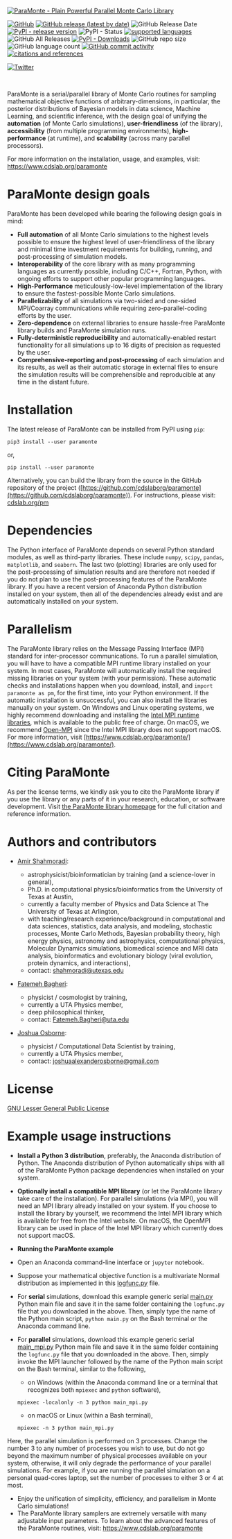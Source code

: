 [![ParaMonte - Plain Powerful Parallel Monte Carlo Library](https://raw.githubusercontent.com/shahmoradi/paramonte/gh-pages/images/paramonte.png)](https://www.cdslab.org/paramonte/)  
  
[![GitHub](https://img.shields.io/github/license/cdslaborg/paramonte?color=orange&style=flat-square)](https://github.com/cdslaborg/paramonte/blob/master/LICENSE) 
[![GitHub release (latest by date)](https://img.shields.io/github/v/release/cdslaborg/paramonte?color=orange&label=kernel%20release&style=flat-square)](https://github.com/cdslaborg/paramonte/releases) 
![GitHub Release Date](https://img.shields.io/github/release-date/cdslaborg/paramonte?color=orange&style=flat-square) 
[![PyPI - release version](https://img.shields.io/pypi/v/paramonte?color=orange&label=pypi%20release&style=flat-square)](https://pypi.org/project/paramonte/) 
![PyPI - Status](https://img.shields.io/pypi/status/paramonte?style=flat-square) 
[![supported languages](https://img.shields.io/badge/interface-C%20%2F%20C%2B%2B%20%2F%20Fortran%20%2F%20MATLAB%20%2F%20Python-brightgreen?style=flat-square)](https://github.com/cdslaborg/paramonte/tree/master/src/interface) 
![GitHub All Releases](https://img.shields.io/github/downloads/cdslaborg/paramonte/total?color=brightgreen&label=kernel%20downloads&style=flat-square) 
[![PyPI - Downloads](https://img.shields.io/pypi/dm/paramonte?color=brightgreen&label=pypi%20downloads&style=flat-square)](https://pypi.org/project/paramonte/) 
![GitHub repo size](https://img.shields.io/github/repo-size/cdslaborg/paramonte?style=flat-square) 
![GitHub language count](https://img.shields.io/github/languages/count/cdslaborg/paramonte?style=flat-square) 
[![GitHub commit activity](https://img.shields.io/github/commit-activity/y/cdslaborg/paramonte?style=flat-square)](https://github.com/cdslaborg/paramonte/graphs/contributors) 
[![citations and references](https://img.shields.io/badge/reference-%20%09arXiv%3A1209.4647-blueviolet?style=flat-square)](https://www.cdslab.org/paramonte/notes/overview/preface/#how-to-acknowledge-the-use-of-the-paramonte-library-in-your-work)  

[![Twitter](https://img.shields.io/twitter/url?style=social&url=https%3A%2F%2Fgithub.com%2Fcdslaborg%2Fparamonte)](https://twitter.com/intent/tweet?text=ParaMonte%20-%20Plain%20Powerfull%20Parallel%20Monte%20Carlo%20Library:&url=https%3A%2F%2Fgithub.com%2Fcdslaborg%2Fparamonte)
  
<br>
  
ParaMonte is a serial/parallel library of Monte Carlo routines for sampling mathematical objective functions of arbitrary-dimensions, in particular, the posterior distributions of Bayesian models in data science, Machine Learning, and scientific inference, with the design goal of unifying the **automation** (of Monte Carlo simulations), **user-friendliness** (of the library), **accessibility** (from multiple programming environments), **high-performance** (at runtime), and **scalability** (across many parallel processors).  

For more information on the installation, usage, and examples, visit: https://www.cdslab.org/paramonte  

ParaMonte design goals  
======================  

ParaMonte has been developed while bearing the following design goals in mind:  

-  **Full automation** of all Monte Carlo simulations to the highest levels possible to ensure the highest level of user-friendliness of the library and minimal time investment requirements for building, running, and post-processing of simulation models.  
-  **Interoperability** of the core library with as many programming languages as currently possible, including C/C++, Fortran, Python, with ongoing efforts to support other popular programming languages.  
-  **High-Performance** meticulously-low-level implementation of the library to ensure the fastest-possible Monte Carlo simulations.  
-  **Parallelizability** of all simulations via two-sided and one-sided MPI/Coarray communications while requiring zero-parallel-coding efforts by the user.  
-  **Zero-dependence** on external libraries to ensure hassle-free ParaMonte library builds and ParaMonte simulation runs.  
-  **Fully-deterministic reproducibility** and automatically-enabled restart functionality for all simulations up to 16 digits of precision as requested by the user.  
-  **Comprehensive-reporting and post-processing** of each simulation and its results, as well as their automatic storage in external files to ensure the simulation results will be comprehensible and reproducible at any time in the distant future.  

Installation  
============  

The latest release of ParaMonte can be installed from PyPI using `pip`:  

    pip3 install --user paramonte  

or,  

    pip install --user paramonte  

Alternatively, you can build the library from the source in the GitHub repository of the project ([https://github.com/cdslaborg/paramonte](https://github.com/cdslaborg/paramonte)). For instructions, please visit: [cdslab.org/pm](https://www.cdslab.org/paramonte)  

Dependencies  
============  

The Python interface of ParaMonte depends on several Python standard modules, as well as third-party libraries. These include `numpy`, `scipy`, `pandas`, `matplotlib`, and `seaborn`. The last two (plotting) libraries are only used for the post-processing of simulation results and are therefore not needed if you do not plan to use the post-processing features of the ParaMonte library. If you have a recent version of Anaconda Python distribution installed on your system, then all of the dependencies already exist and are automatically installed on your system.  

Parallelism  
===========  

The ParaMonte library relies on the Message Passing Interface (MPI) standard for inter-processor communications. To run a parallel simulation, you will have to have a compatible MPI runtime library installed on your system. In most cases, ParaMonte will automatically install the required missing libraries on your system (with your permission). These automatic checks and installations happen when you download, install, and `import paramonte as pm`, for the first time, into your Python environment. If the automatic installation is unsuccessful, you can also install the libraries manually on your system. On Windows and Linux operating systems, we highly recommend downloading and installing the [Intel MPI runtime libraries](https://software.intel.com/en-us/mpi-library), which is available to the public free of charge. On macOS, we recommend [Open-MPI](https://www.open-mpi.org/) since the Intel MPI library does not support macOS. For more information, visit [https://www.cdslab.org/paramonte/](https://www.cdslab.org/paramonte/).  

Citing ParaMonte  
================  

As per the license terms, we kindly ask you to cite the ParaMonte library if you use the library or any parts of it in your research, education, or software development. Visit [the ParaMonte library homepage](https://www.cdslab.org/paramonte/notes/overview/preface/#how-to-acknowledge-the-use-of-the-paramonte-library-in-your-work) for the full citation and reference information.  

Authors and contributors  
========================  

- [Amir Shahmoradi](https://www.cdslab.org/people/#amir-shahmoradi):  
    - astrophysicist/bioinformatician by training (and a science-lover in general),  
    - Ph.D. in computational physics/bioinformatics from the University of Texas at Austin,  
    - currently a faculty member of Physics and Data Science at The University of Texas at Arlington,  
    - with teaching/research experience/background in computational and data sciences, statistics, data analysis, and modeling, stochastic processes, Monte Carlo Methods, Bayesian probability theory, high energy physics, astronomy and astrophysics, computational physics, Molecular Dynamics simulations, biomedical science and MRI data analysis, bioinformatics and evolutionary biology (viral evolution, protein dynamics, and interactions),  
    - contact: [shahmoradi@utexas.edu](mailto:"shahmoradi@utexas.edu")  

- [Fatemeh Bagheri](https://www.linkedin.com/in/fbagheri):  
    - physicist / cosmologist by training,  
    - currently a UTA Physics member,  
    - deep philosophical thinker,  
    - contact: [Fatemeh.Bagheri@uta.edu](mailto:"Fatemeh.Bagheri@uta.edu")  

- [Joshua Osborne](https://www.cdslab.org/people/#joshua-alexander-osborne):  
    - physicist / Computational Data Scientist by training,  
    - currently a UTA Physics member,  
    - contact: [joshuaalexanderosborne@gmail.com](mailto:"joshuaalexanderosborne@gmail.com")  

License  
=======  
  
[GNU Lesser General Public License](https://github.com/cdslaborg/paramonte/blob/master/LICENSE)  
  
Example usage instructions  
==========================  

+ **Install a Python 3 distribution**, preferably, the Anaconda distribution of Python. The Anaconda distribution of Python automatically ships with all of the ParaMonte Python package dependencies when installed on your system.  

+ **Optionally install a compatible MPI library** (or let the ParaMonte library take care of the installation). For parallel simulations (via MPI), you will need an MPI library already installed on your system. If you choose to install the library by yourself, we recommend the Intel MPI library which is available for free from the Intel website. On macOS, the OpenMPI library can be used in place of the Intel MPI library which currently does not support macOS.  

+ **Running the ParaMonte example**  

+ Open an Anaconda command-line interface or `jupyter` notebook.  

+ Suppose your mathematical objective function is a multivariate Normal distribution as implemented in this [logfunc.py](https://raw.githubusercontent.com/cdslaborg/paramonte/master/example/mvn/Python/logfunc.py) file.  

+ For **serial** simulations, download this example generic serial [main.py](https://raw.githubusercontent.com/cdslaborg/paramonte/master/example/main.py) Python main file and save it in the same folder containing the `logfunc.py` file that you downloaded in the above. Then, simply type the name of the Python main script, `python main.py` on the Bash terminal or the Anaconda command line.  
+ For **parallel** simulations, download this example generic serial [main_mpi.py](https://raw.githubusercontent.com/cdslaborg/paramonte/master/example/main_mpi.py) Python main file and save it in the same folder containing the `logfunc.py` file that you downloaded in the above. Then, simply invoke the MPI launcher followed by the name of the Python main script on the Bash terminal, similar to the following,  
    + on Windows (within the Anaconda command line or a terminal that recognizes both `mpiexec` and `python` software),  
    ```  
    mpiexec -localonly -n 3 python main_mpi.py
    ```  
    + on macOS or Linux (within a Bash terminal),  
    ```  
    mpiexec -n 3 python main_mpi.py
    ```  
Here, the parallel simulation is performed on 3 processes. Change the number 3 to any number of processes you wish to use, but do not go beyond the maximum number of physical processes available on your system, otherwise, it will only degrade the performance of your parallel simulations. For example, if you are running the parallel simulation on a personal quad-cores laptop, set the number of processes to either 3 or 4 at most.
+ Enjoy the unification of simplicity, efficiency, and parallelism in Monte Carlo simulations!
+ The ParaMonte library samplers are extremely versatile with many adjustable input parameters. To learn about the advanced features of the ParaMonte routines, visit: https://www.cdslab.org/paramonte  
